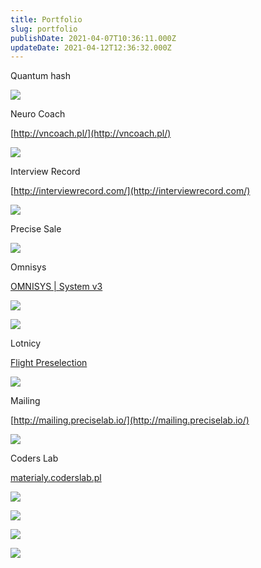 ```yaml
---
title: Portfolio
slug: portfolio
publishDate: 2021-04-07T10:36:11.000Z
updateDate: 2021-04-12T12:36:32.000Z
---
```


Quantum hash

![](http://localhost:8484/852fdcd9-fcc3-4c43-845b-f00adb2d816a.avif)

Neuro Coach

[http://vncoach.pl/](http://vncoach.pl/)

![](http://localhost:8484/cd52a2d3-efb8-4f88-9348-552618e6d6b6.avif)

Interview Record

[http://interviewrecord.com/](http://interviewrecord.com/)

![](http://localhost:8484/f54e27ac-487a-4880-9155-9c359fd4840c.avif)

Precise Sale

![](http://localhost:8484/784e06ab-2574-4ddf-b445-d605669f6d3f.avif)

Omnisys

[OMNISYS | System v3](http://v3.omnisys.pl/)

![](http://localhost:8484/5ea77d0d-a893-46d0-8833-159da5b1ebb1.avif)

![](http://localhost:8484/75c605c9-e84b-4fc6-a54b-5ec364995f95.avif)

Lotnicy

[Flight Preselection](http://prepilots.pl/)

![](http://localhost:8484/d69af643-88ac-42ae-a637-c65d0bdc848e.avif)

Mailing

[http://mailing.preciselab.io/](http://mailing.preciselab.io/)

![](http://localhost:8484/9ba694c6-0ff8-49d2-840b-60e87bbc4020.avif)

Coders Lab

[materialy.coderslab.pl](materialy.coderslab.pl)

![](http://localhost:8484/3fae7245-370a-4d45-9c29-ae6d652a59c8.avif)

![](http://localhost:8484/75f17f9e-18fd-4c83-85dd-b7e45aa49bba.avif)

![](http://localhost:8484/92b41170-bb6d-4fc4-8e02-799c06aa5e72.avif)

![](http://localhost:8484/a32d59e6-879b-4717-94cd-e7eada952354.avif)
